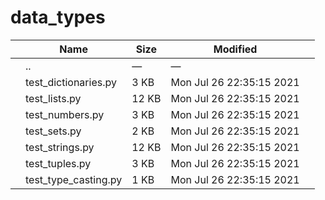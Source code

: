 data\_types
===========

<table><thead><tr class="header"><th></th><th>Name</th><th>Size</th><th>Modified</th><th></th></tr></thead><tbody><tr class="odd"><td></td><td><span class="goup">..</span></td><td>—</td><td>—</td><td></td></tr><tr class="even"><td></td><td><span class="name">test_dictionaries.py</span></td><td>3 KB</td><td>Mon Jul 26 22:35:15 2021</td><td></td></tr><tr class="odd"><td></td><td><span class="name">test_lists.py</span></td><td>12 KB</td><td>Mon Jul 26 22:35:15 2021</td><td></td></tr><tr class="even"><td></td><td><span class="name">test_numbers.py</span></td><td>3 KB</td><td>Mon Jul 26 22:35:15 2021</td><td></td></tr><tr class="odd"><td></td><td><span class="name">test_sets.py</span></td><td>2 KB</td><td>Mon Jul 26 22:35:15 2021</td><td></td></tr><tr class="even"><td></td><td><span class="name">test_strings.py</span></td><td>12 KB</td><td>Mon Jul 26 22:35:15 2021</td><td></td></tr><tr class="odd"><td></td><td><span class="name">test_tuples.py</span></td><td>3 KB</td><td>Mon Jul 26 22:35:15 2021</td><td></td></tr><tr class="even"><td></td><td><span class="name">test_type_casting.py</span></td><td>1 KB</td><td>Mon Jul 26 22:35:15 2021</td><td></td></tr></tbody></table>
